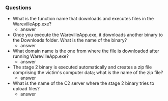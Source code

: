 ### Questions
- What is the function name that downloads and executes files in the WarevilleApp.exe?
	- answer
- Once you execute the WarevilleApp.exe, it downloads another binary to the Downloads folder. What is the name of the binary?
	- answer
- What domain name is the one from where the file is downloaded after running WarevilleApp.exe?
	- answer
- The stage 2 binary is executed automatically and creates a zip file comprising the victim's computer data; what is the name of the zip file?
	- answer
- What is the name of the C2 server where the stage 2 binary tries to upload files?
	- answer